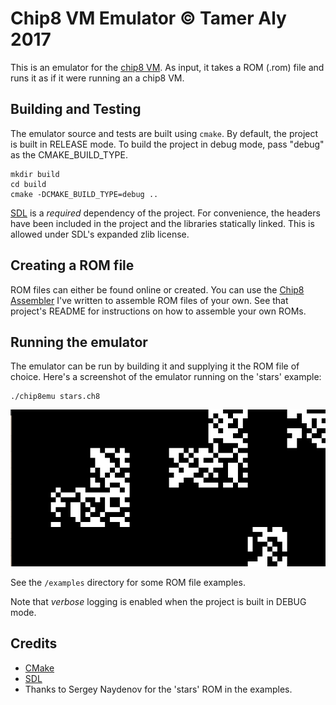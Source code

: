 # Chip8 VM Emulator &copy; Tamer Aly 2017

This is an emulator for the [chip8 VM](https://en.wikipedia.org/wiki/CHIP-8#Virtual_machine_description). As input, it takes a ROM (.rom) file and runs it as if it were running an a chip8 VM.

## Building and Testing
The emulator source and tests are built using `cmake`. By default, the project is built in RELEASE mode. To build the project in debug mode, pass "debug" as the CMAKE_BUILD_TYPE.

```
mkdir build
cd build
cmake -DCMAKE_BUILD_TYPE=debug ..
```

[SDL](https://wiki.libsdl.org/Installation#Installing_SDL) is a _required_ dependency of the project.
For convenience, the headers have been included in the project and the libraries statically linked. This is allowed
under SDL's expanded zlib license.

## Creating a ROM file
ROM files can either be found online or created. You can use the [Chip8
Assembler](https://github.com/ta5578/chip8asm) I've written to assemble ROM files of your own. See that project's
README for instructions on how to assemble your own ROMs.

## Running the emulator
The emulator can be run by building it and supplying it the ROM file of choice.
Here's a screenshot of the emulator running on the 'stars' example:

```
./chip8emu stars.ch8
```

![](/rsc/stars.gif?raw=true "Stars Running On Emulator")

See the `/examples` directory for some ROM file examples.

Note that _verbose_ logging is enabled when the project is built in DEBUG mode.

## Credits
* [CMake](https://cmake.org/)
* [SDL](https://wiki.libsdl.org/FrontPage)
* Thanks to Sergey Naydenov for the 'stars' ROM in the examples.
